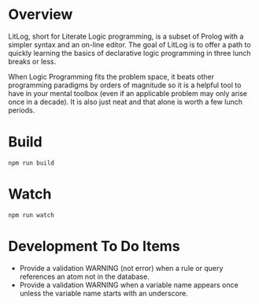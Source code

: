 # Overview

LitLog, short for Literate Logic programming, is a subset of Prolog with a simpler syntax and an on-line editor. The goal of LitLog is to offer a path to quickly learning the basics of declarative logic programming in three lunch breaks or less.

When Logic Programming fits the problem space, it beats other programming paradigms by orders of magnitude so it is a helpful tool to have in your mental toolbox (even if an applicable problem may only arise once in a decade). It is also just neat and that alone is worth a few lunch periods.

# Build

```
npm run build
```

# Watch

```
npm run watch
```

# Development To Do Items

- Provide a validation WARNING (not error) when a rule or query references an atom not in the database.
- Provide a validation WARNING when a variable name appears once unless the variable name starts with an underscore.
